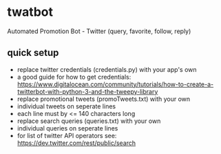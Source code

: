 # twatbot
Automated Promotion Bot - Twitter (query, favorite, follow, reply)

## quick setup
- replace twitter credentials (credentials.py) with your app's own
 - a good guide for how to get credentials: https://www.digitalocean.com/community/tutorials/how-to-create-a-twitterbot-with-python-3-and-the-tweepy-library
- replace promotional tweets (promoTweets.txt) with your own
 - individual tweets on seperate lines
 - each line must by <= 140 characters long
- replace search queries (queries.txt) with your own
 - individual queries on seperate lines
 - for list of twitter API operators see: https://dev.twitter.com/rest/public/search
